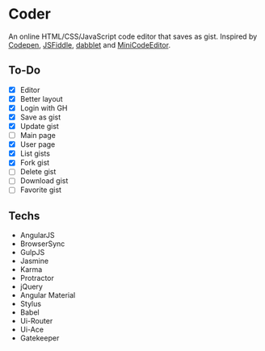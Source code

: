 # Coder
An online HTML/CSS/JavaScript code editor that saves as gist.
Inspired by [Codepen](http://codepen.io/), [JSFiddle](http://jsfiddle.net/), [dabblet](http://dabblet.com/) and [MiniCodeEditor](http://xem.github.io/miniCodeEditor/).

## To-Do
- [x] Editor
- [x] Better layout
- [x] Login with GH
- [x] Save as gist
- [x] Update gist
- [ ] Main page
- [x] User page
- [x] List gists
- [x] Fork gist
- [ ] Delete gist
- [ ] Download gist
- [ ] Favorite gist

## Techs
- AngularJS
- BrowserSync
- GulpJS
- Jasmine
- Karma
- Protractor
- jQuery
- Angular Material
- Stylus
- Babel
- Ui-Router
- Ui-Ace
- Gatekeeper
